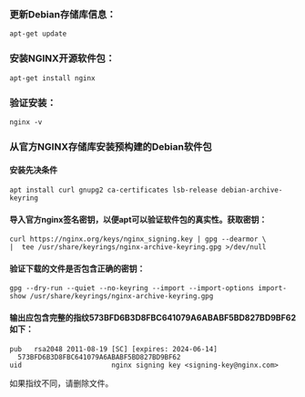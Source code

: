 ### 更新Debian存储库信息：
    apt-get update
### 安装NGINX开源软件包：
    apt-get install nginx
### 验证安装：
    nginx -v
### 从官方NGINX存储库安装预构建的Debian软件包
#### 安装先决条件
    apt install curl gnupg2 ca-certificates lsb-release debian-archive-keyring
#### 导入官方nginx签名密钥，以便apt可以验证软件包的真实性。获取密钥：
    curl https://nginx.org/keys/nginx_signing.key | gpg --dearmor \
    |  tee /usr/share/keyrings/nginx-archive-keyring.gpg >/dev/null
#### 验证下载的文件是否包含正确的密钥：
    gpg --dry-run --quiet --no-keyring --import --import-options import-show /usr/share/keyrings/nginx-archive-keyring.gpg
#### 输出应包含完整的指纹573BFD6B3D8FBC641079A6ABABF5BD827BD9BF62如下：
    pub   rsa2048 2011-08-19 [SC] [expires: 2024-06-14]
      573BFD6B3D8FBC641079A6ABABF5BD827BD9BF62
    uid                      nginx signing key <signing-key@nginx.com>

如果指纹不同，请删除文件。

